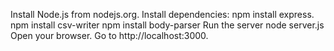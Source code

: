 Install Node.js from nodejs.org.
Install dependencies:
    npm install express.
    npm install csv-writer
    npm install body-parser
Run the server
    node server.js
Open your browser.
Go to http://localhost:3000.